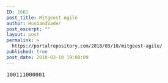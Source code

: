 ```yaml
---
ID: 1681
post_title: Mitgeest Agile
author: HusbandVader
post_excerpt: ""
layout: post
permalink: >
  https://portalrepository.com/2018/03/10/mitgeest-agile/
published: true
post_date: 2018-03-10 19:08:09
---
```

<pre>100111000001</pre>